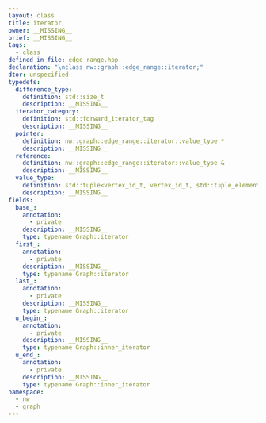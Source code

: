 ```yaml
---
layout: class
title: iterator
owner: __MISSING__
brief: __MISSING__
tags:
  - class
defined_in_file: edge_range.hpp
declaration: "\nclass nw::graph::edge_range::iterator;"
dtor: unspecified
typedefs:
  difference_type:
    definition: std::size_t
    description: __MISSING__
  iterator_category:
    definition: std::forward_iterator_tag
    description: __MISSING__
  pointer:
    definition: nw::graph::edge_range::iterator::value_type *
    description: __MISSING__
  reference:
    definition: nw::graph::edge_range::iterator::value_type &
    description: __MISSING__
  value_type:
    definition: std::tuple<vertex_id_t, vertex_id_t, std::tuple_element_t<Is, typename Graph::attributes_t>...>
    description: __MISSING__
fields:
  base_:
    annotation:
      - private
    description: __MISSING__
    type: typename Graph::iterator
  first_:
    annotation:
      - private
    description: __MISSING__
    type: typename Graph::iterator
  last_:
    annotation:
      - private
    description: __MISSING__
    type: typename Graph::iterator
  u_begin_:
    annotation:
      - private
    description: __MISSING__
    type: typename Graph::inner_iterator
  u_end_:
    annotation:
      - private
    description: __MISSING__
    type: typename Graph::inner_iterator
namespace:
  - nw
  - graph
---
```

